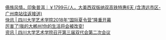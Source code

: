   
[傣族风情，印象普洱｜￥1799元/人，大美西双版纳双高铁特惠6天 (含清远市区-广州南站往返接送)](http://www.dianyue.me/archives/424/psr7x03vioe5xx5h/)  
[快讯 | 四川大学艺术学院2018年“国际夏令营”隆重开幕](http://www.dianyue.me/archives/267/98nm1tcn1j45mwd0/)  
[厉害了!我的大郴州!你的生活将会被改变!](http://www.dianyue.me/archives/507/t1snfv9rxl22fvwk/)  
[资讯 | 四川大学艺术学院召开第三届双代会第二次会议](http://www.dianyue.me/archives/267/c17mdrrixnufed66/)
